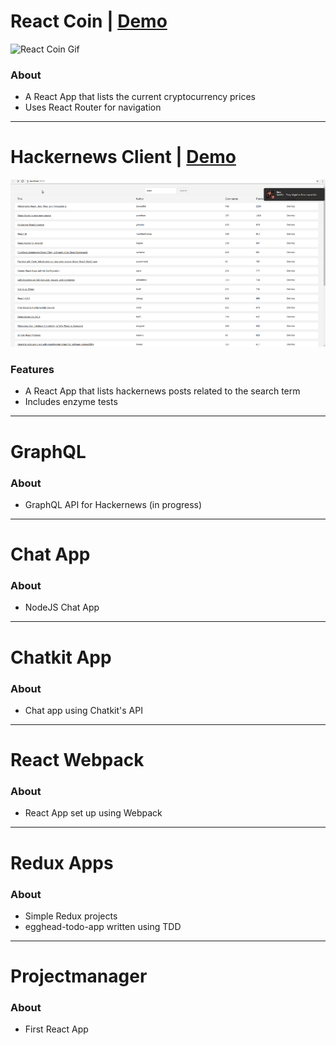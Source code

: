 # React Coin | [Demo](http://martonlanga/github,io/reactcoin)

![React Coin Gif](https://github.com/martonlanga/React-Projects/blob/master/gifs/ReactCoind.gif)


### About
 * A React App that lists the current cryptocurrency prices
 * Uses React Router for navigation

___

# Hackernews Client | [Demo](http://martonlanga/github,io/hackernews)

![Hackernews Gif](https://github.com/martonlanga/React-Projects/blob/master/gifs/Hackernews.gif)


### Features
 * A React App that lists hackernews posts related to the search term
 * Includes enzyme tests

___

# GraphQL

### About
* GraphQL API for Hackernews (in progress)

___

 # Chat App

 ### About
  * NodeJS Chat App

___

# Chatkit App

### About
* Chat app using Chatkit's API

___

# React Webpack

### About
* React App set up using Webpack

___

# Redux Apps

### About
* Simple Redux projects
* egghead-todo-app written using TDD

___

# Projectmanager

### About
* First React App
